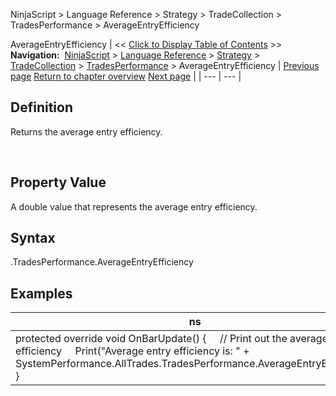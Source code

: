 ﻿
NinjaScript > Language Reference > Strategy > TradeCollection > TradesPerformance > AverageEntryEfficiency

AverageEntryEfficiency
| << [Click to Display Table of Contents](averageentryefficiency.md) >> **Navigation:**     [NinjaScript](ninjascript-1.md) > [Language Reference](language_reference_wip-1.md) > [Strategy](strategy-1.md) > [TradeCollection](tradecollection-1.md) > [TradesPerformance](tradesperformance-1.md) > AverageEntryEfficiency | [Previous page](averagebarsintrade-1.md) [Return to chapter overview](tradesperformance-1.md) [Next page](averageexitefficiency-1.md) |
| --- | --- |
## Definition
Returns the average entry efficiency.  

 
## Property Value
A double value that represents the average entry efficiency.
 
## Syntax
<TradeCollection>.TradesPerformance.AverageEntryEfficiency

## 
## Examples
| ns |
| --- |
| protected override void OnBarUpdate() {      // Print out the average entry efficiency      Print("Average entry efficiency is: " + SystemPerformance.AllTrades.TradesPerformance.AverageEntryEfficiency); } |
